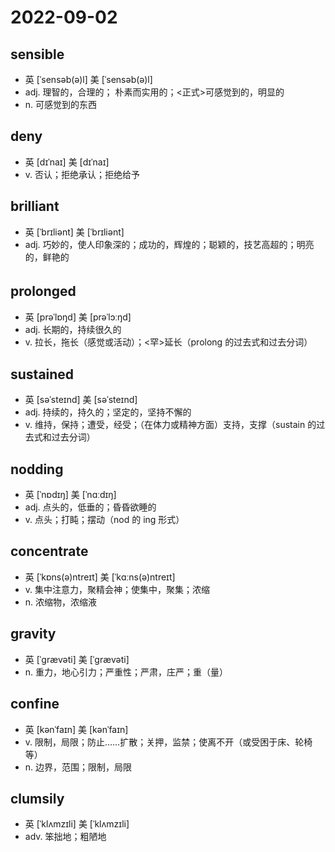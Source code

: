 # 2022-09-02

## sensible
- 英  [ˈsensəb(ə)l]   美  [ˈsensəb(ə)l]
- adj. 理智的，合理的； 朴素而实用的；<正式>可感觉到的，明显的
- n. 可感觉到的东西

## deny
- 英  [dɪˈnaɪ]   美  [dɪˈnaɪ]
- v. 否认；拒绝承认；拒绝给予

## brilliant
- 英  [ˈbrɪliənt]   美  [ˈbrɪliənt]
- adj. 巧妙的，使人印象深的；成功的，辉煌的；聪颖的，技艺高超的；明亮的，鲜艳的

## prolonged 　 　 　
- 英  [prəˈlɒŋd]   美  [prəˈlɔːŋd]
- adj. 长期的，持续很久的
- v. 拉长，拖长（感觉或活动）；<罕>延长（prolong 的过去式和过去分词）

## sustained
- 英  [səˈsteɪnd]   美  [səˈsteɪnd]
- adj. 持续的，持久的；坚定的，坚持不懈的
- v. 维持，保持；遭受，经受；（在体力或精神方面）支持，支撑（sustain 的过去式和过去分词）

## nodding
- 英  [ˈnɒdɪŋ]   美  [ˈnɑːdɪŋ]
- adj. 点头的，低垂的；昏昏欲睡的
- v. 点头；打盹；摆动（nod 的 ing 形式）

## concentrate
- 英  [ˈkɒns(ə)ntreɪt]   美  [ˈkɑːns(ə)ntreɪt]
- v. 集中注意力，聚精会神；使集中，聚集；浓缩
- n. 浓缩物，浓缩液

## gravity
- 英  [ˈɡrævəti]   美  [ˈɡrævəti]
- n. 重力，地心引力；严重性；严肃，庄严；重（量）
 
## confine
- 英  [kənˈfaɪn]   美  [kənˈfaɪn]
- v. 限制，局限；防止……扩散；关押，监禁；使离不开（或受困于床、轮椅等）
- n. 边界，范围；限制，局限

## clumsily
- 英  [ˈklʌmzɪli]   美  [ˈklʌmzɪli]
- adv. 笨拙地；粗陋地
